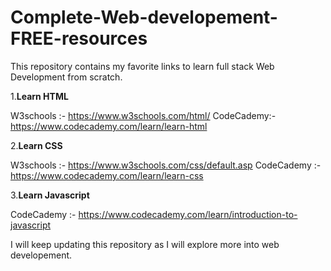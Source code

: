 # Complete-Web-developement-FREE-resources
This repository contains my favorite links to learn full stack Web Development  from scratch. 

1.<b>Learn HTML</b>

W3schools :- https://www.w3schools.com/html/
CodeCademy:- https://www.codecademy.com/learn/learn-html

2.<b>Learn CSS</b>

W3schools :- https://www.w3schools.com/css/default.asp
CodeCademy :- https://www.codecademy.com/learn/learn-css

3.<b>Learn Javascript</b>

CodeCademy :- https://www.codecademy.com/learn/introduction-to-javascript

I will keep updating this repository as I will explore more into web developement.
